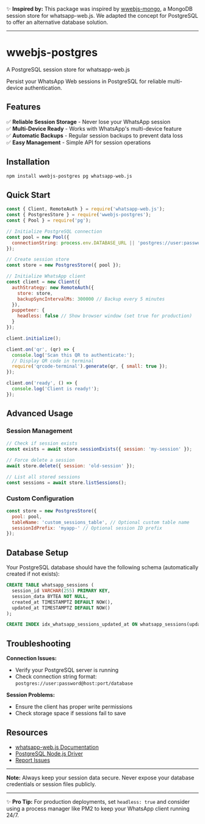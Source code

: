 ✨ **Inspired by:** This package was inspired by [wwebjs-mongo](https://github.com/jtouris/wwebjs-mongo.git), a MongoDB session store for whatsapp-web.js. We adapted the concept for PostgreSQL to offer an alternative database solution.

---

# wwebjs-postgres  
A PostgreSQL session store for whatsapp-web.js

Persist your WhatsApp Web sessions in PostgreSQL for reliable multi-device authentication.  

## Features  

✅ **Reliable Session Storage** - Never lose your WhatsApp session  
✅ **Multi-Device Ready** - Works with WhatsApp's multi-device feature  
✅ **Automatic Backups** - Regular session backups to prevent data loss  
✅ **Easy Management** - Simple API for session operations  

## Installation  

```bash
npm install wwebjs-postgres pg whatsapp-web.js
```

## Quick Start  

```javascript
const { Client, RemoteAuth } = require('whatsapp-web.js');
const { PostgresStore } = require('wwebjs-postgres');
const { Pool } = require('pg');

// Initialize PostgreSQL connection
const pool = new Pool({
  connectionString: process.env.DATABASE_URL || 'postgres://user:password@localhost:5432/whatsapp_sessions'
});

// Create session store
const store = new PostgresStore({ pool });

// Initialize WhatsApp client
const client = new Client({
  authStrategy: new RemoteAuth({
    store: store,
    backupSyncIntervalMs: 300000 // Backup every 5 minutes
  }),
  puppeteer: {
    headless: false // Show browser window (set true for production)
  }
});

client.initialize();

client.on('qr', (qr) => {
  console.log('Scan this QR to authenticate:');
  // Display QR code in terminal
  require('qrcode-terminal').generate(qr, { small: true });
});

client.on('ready', () => {
  console.log('Client is ready!');
});
```

## Advanced Usage  

### Session Management  

```javascript
// Check if session exists
const exists = await store.sessionExists({ session: 'my-session' });

// Force delete a session
await store.delete({ session: 'old-session' });

// List all stored sessions
const sessions = await store.listSessions();
```

### Custom Configuration  

```javascript
const store = new PostgresStore({
  pool: pool,
  tableName: 'custom_sessions_table', // Optional custom table name
  sessionIdPrefix: 'myapp-' // Optional session ID prefix
});
```

## Database Setup  

Your PostgreSQL database should have the following schema (automatically created if not exists):

```sql
CREATE TABLE whatsapp_sessions (
  session_id VARCHAR(255) PRIMARY KEY,
  session_data BYTEA NOT NULL,
  created_at TIMESTAMPTZ DEFAULT NOW(),
  updated_at TIMESTAMPTZ DEFAULT NOW()
);

CREATE INDEX idx_whatsapp_sessions_updated_at ON whatsapp_sessions(updated_at);
```

## Troubleshooting  

**Connection Issues:**  
- Verify your PostgreSQL server is running  
- Check connection string format: `postgres://user:password@host:port/database`  

**Session Problems:**  
- Ensure the client has proper write permissions  
- Check storage space if sessions fail to save  

## Resources  

- [whatsapp-web.js Documentation](https://wwebjs.dev/)  
- [PostgreSQL Node.js Driver](https://node-postgres.com/)  
- [Report Issues](https://github.com/yourusername/wwebjs-postgres/issues)  

---

**Note:** Always keep your session data secure. Never expose your database credentials or session files publicly.  

---

✨ **Pro Tip:** For production deployments, set `headless: true` and consider using a process manager like PM2 to keep your WhatsApp client running 24/7.
